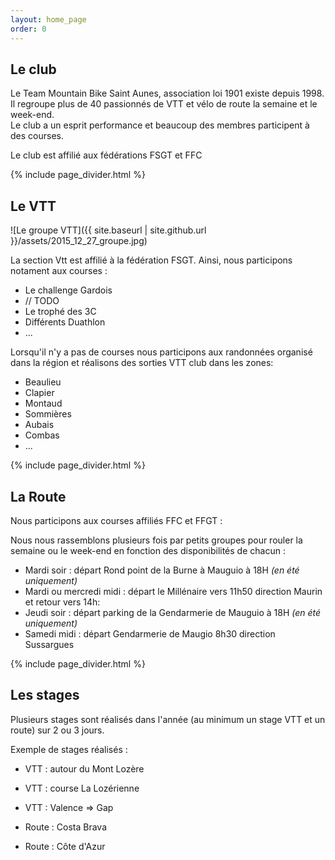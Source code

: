 ```yaml
---
layout: home_page
order: 0
---
```


## Le club

Le Team Mountain Bike Saint Aunes, association loi 1901 existe depuis 1998.  
Il regroupe plus de 40 passionnés de VTT et vélo de route la semaine et le week-end.  
Le club a un esprit performance et beaucoup des membres participent à des courses.

Le club est affilié aux fédérations FSGT et FFC

{% include page_divider.html %}

## Le VTT

![Le groupe VTT]({{ site.baseurl | site.github.url }}/assets/2015_12_27_groupe.jpg)

La section Vtt est affilié à la fédération FSGT. Ainsi, nous participons notament aux courses :

- Le challenge Gardois
- // TODO
- Le trophé des 3C
- Différents Duathlon
- ...

Lorsqu'il n'y a pas de courses nous participons aux randonnées organisé dans la région et réalisons des sorties VTT club dans les zones:

- Beaulieu
- Clapier
- Montaud
- Sommières
- Aubais
- Combas
- ...

{% include page_divider.html %}

## La Route

Nous participons aux courses affiliés FFC et FFGT :

Nous nous rassemblons plusieurs fois par petits groupes pour rouler la semaine ou le week-end en fonction des disponibilités de chacun :

- Mardi soir : départ Rond point de la Burne à Mauguio à 18H *(en été uniquement)* 
- Mardi ou mercredi midi : départ le Millénaire vers 11h50 direction Maurin et retour vers 14h: 
- Jeudi soir : départ parking de la Gendarmerie de Mauguio à 18H *(en été uniquement)* 
- Samedi midi : départ Gendarmerie de Maugio 8h30 direction Sussargues
 
{% include page_divider.html %}
 
## Les stages

Plusieurs stages sont réalisés dans l'année (au minimum un stage VTT et un route) sur 2 ou 3 jours.

Exemple de stages réalisés :

- VTT : autour du Mont Lozère
- VTT : course La Lozérienne
- VTT : Valence => Gap

- Route : Costa Brava
- Route : Côte d'Azur      

